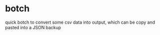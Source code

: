 # botch
quick botch to convert some csv data into output, which can be copy and pasted into a JSON backup
